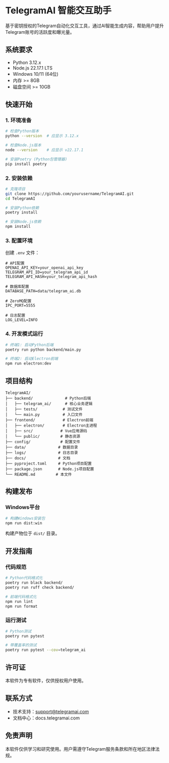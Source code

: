 # TelegramAI 智能交互助手

基于密钥授权的Telegram自动化交互工具，通过AI智能生成内容，帮助用户提升Telegram账号的活跃度和曝光量。

## 系统要求

- Python 3.12.x
- Node.js 22.17.1 LTS
- Windows 10/11 (64位)
- 内存 >= 8GB
- 磁盘空间 >= 10GB

## 快速开始

### 1. 环境准备

```bash
# 检查Python版本
python --version  # 应显示 3.12.x

# 检查Node.js版本
node --version    # 应显示 v22.17.1

# 安装Poetry (Python包管理器)
pip install poetry
```

### 2. 安装依赖

```bash
# 克隆项目
git clone https://github.com/yourusername/TelegramAI.git
cd TelegramAI

# 安装Python依赖
poetry install

# 安装Node.js依赖
npm install
```

### 3. 配置环境

创建 `.env` 文件：

```env
# API配置
OPENAI_API_KEY=your_openai_api_key
TELEGRAM_API_ID=your_telegram_api_id
TELEGRAM_API_HASH=your_telegram_api_hash

# 数据库配置
DATABASE_PATH=data/telegram_ai.db

# ZeroMQ配置
IPC_PORT=5555

# 日志配置
LOG_LEVEL=INFO
```

### 4. 开发模式运行

```bash
# 终端1: 启动Python后端
poetry run python backend/main.py

# 终端2: 启动Electron前端
npm run electron:dev
```

## 项目结构

```
TelegramAI/
├── backend/              # Python后端
│   ├── telegram_ai/      # 核心业务逻辑
│   ├── tests/           # 测试文件
│   └── main.py          # 入口文件
├── frontend/            # Electron前端
│   ├── electron/        # Electron主进程
│   ├── src/            # Vue应用源码
│   └── public/         # 静态资源
├── config/             # 配置文件
├── data/              # 数据目录
├── logs/              # 日志目录
├── docs/              # 文档
├── pyproject.toml     # Python项目配置
├── package.json       # Node.js项目配置
└── README.md         # 本文件
```

## 构建发布

### Windows平台

```bash
# 构建Windows安装包
npm run dist:win
```

构建产物位于 `dist/` 目录。

## 开发指南

### 代码规范

```bash
# Python代码格式化
poetry run black backend/
poetry run ruff check backend/

# 前端代码格式化
npm run lint
npm run format
```

### 运行测试

```bash
# Python测试
poetry run pytest

# 带覆盖率的测试
poetry run pytest --cov=telegram_ai
```

## 许可证

本软件为专有软件，仅供授权用户使用。

## 联系方式

- 技术支持：support@telegramai.com
- 文档中心：docs.telegramai.com

## 免责声明

本软件仅供学习和研究使用。用户需遵守Telegram服务条款和所在地区法律法规。
